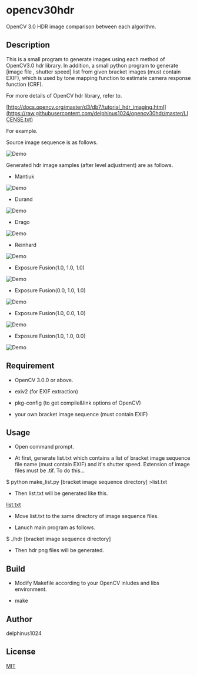# opencv30hdr

OpenCV 3.0 HDR image comparison between each algorithm.

## Description

This is a small program to generate images using each method of OpenCV3.0 hdr library.
In addition, a small python program to generate [image file , shutter speed] list from given bracket images (must contain EXIF), which is used by tone mapping function to estimate camera response function (CRF).

For more details of OpenCV hdr library, refer to.

[http://docs.opencv.org/master/d3/db7/tutorial_hdr_imaging.html](https://raw.githubusercontent.com/delphinus1024/opencv30hdr/master/LICENSE.txt)

For example.

Source image sequence is as follows.

![Demo](https://raw.githubusercontent.com/delphinus1024/opencv30hdr/master/source.jpg)

Generated hdr image samples (after level adjustment) are as follows. 

- Mantiuk

![Demo](https://raw.githubusercontent.com/delphinus1024/opencv30hdr/master/Mantiuk.jpg)

- Durand

![Demo](https://raw.githubusercontent.com/delphinus1024/opencv30hdr/master/Durand.jpg)

- Drago

![Demo](https://raw.githubusercontent.com/delphinus1024/opencv30hdr/master/Drago.jpg)

- Reinhard

![Demo](https://raw.githubusercontent.com/delphinus1024/opencv30hdr/master/Reinhard.jpg)

- Exposure Fusion(1.0, 1.0, 1.0)

![Demo](https://raw.githubusercontent.com/delphinus1024/opencv30hdr/master/ef111.jpg)

- Exposure Fusion(0.0, 1.0, 1.0)

![Demo](https://raw.githubusercontent.com/delphinus1024/opencv30hdr/master/ef011.jpg)

- Exposure Fusion(1.0, 0.0, 1.0)

![Demo](https://raw.githubusercontent.com/delphinus1024/opencv30hdr/master/ef101.jpg)

- Exposure Fusion(1.0, 1.0, 0.0)

![Demo](https://raw.githubusercontent.com/delphinus1024/opencv30hdr/master/ef110.jpg)

## Requirement

- OpenCV 3.0.0 or above.

- exiv2 (for EXIF extraction)

- pkg-config (to get compile&link options of OpenCV)

- your own bracket image sequence (must contain EXIF)

## Usage

- Open command prompt.

- At first, generate list.txt which contains a list of bracket image sequence file name (must contain EXIF) and it's shutter speed. Extension of image files must be .tif. To do this...

$ python make_list.py [bracket image sequence directory] >list.txt

- Then list.txt will be generated like this.

[list.txt](https://raw.githubusercontent.com/delphinus1024/opencv30hdr/master/list.txt)

- Move list.txt to the same directory of image sequence files.

- Lanuch main program as follows.

$ ./hdr [bracket image sequence directory]

- Then hdr png files will be generated. 

## Build

- Modify Makefile according to your OpenCV inludes and libs environment.

- make

## Author

delphinus1024

## License

[MIT](https://raw.githubusercontent.com/delphinus1024/opencv30hdr/master/LICENSE.txt)
